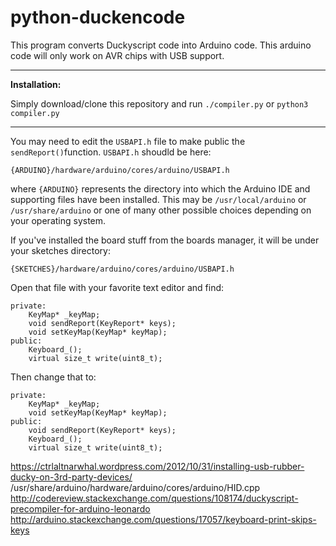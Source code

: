 # python-duckencode

This program converts Duckyscript code into Arduino code. This arduino code will only work on AVR chips with USB support.

----

**Installation:**

Simply download/clone this repository and run `./compiler.py` or `python3 compiler.py`

---

You may need to edit the `USBAPI.h` file to make public the `sendReport()`function. `USBAPI.h` shoudld be here:

    {ARDUINO}/hardware/arduino/cores/arduino/USBAPI.h

where `{ARDUINO}` represents the directory into which the Arduino IDE and supporting files have been installed. This may be `/usr/local/arduino` or `/usr/share/arduino` or one of many other possible choices depending on your operating system.
    
    
If you've installed the board stuff from the boards manager, it will be under your sketches directory:

    {SKETCHES}/hardware/arduino/cores/arduino/USBAPI.h
    

Open that file with your favorite text editor and find:

    private:
        KeyMap* _keyMap;
        void sendReport(KeyReport* keys);
        void setKeyMap(KeyMap* keyMap);
    public:
        Keyboard_();
        virtual size_t write(uint8_t);

Then change that to:

    private:
        KeyMap* _keyMap;
        void setKeyMap(KeyMap* keyMap);
    public:
        void sendReport(KeyReport* keys);
        Keyboard_();
        virtual size_t write(uint8_t);

https://ctrlaltnarwhal.wordpress.com/2012/10/31/installing-usb-rubber-ducky-on-3rd-party-devices/
 /usr/share/arduino/hardware/arduino/cores/arduino/HID.cpp
 http://codereview.stackexchange.com/questions/108174/duckyscript-precompiler-for-arduino-leonardo
 http://arduino.stackexchange.com/questions/17057/keyboard-print-skips-keys
